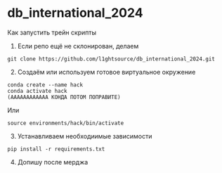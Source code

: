 # db_international_2024
 
 Как запустить трейн скрипты

 1) Если репо ещё не склонирован, делаем 
 ```
 git clone https://github.com/l1ghtsource/db_international_2024.git
 
 ```
 2) Создаём или используем готовое виртуальное окружение 
 ```
 conda create --name hack
 conda activate hack
 (АААААААААААА КОНДА ПОТОМ ПОПРАВИТЕ)
```
Или
 ```
 source environments/hack/bin/activate
 ```
3) Устанавливаем необходиимые зависимости
```
pip install -r requirements.txt
```
4) Допишу после мерджа  
